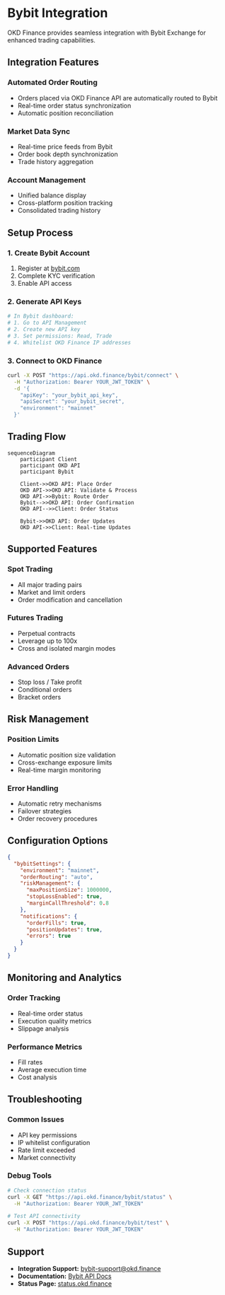 # Bybit Integration

OKD Finance provides seamless integration with Bybit Exchange for enhanced trading capabilities.

## Integration Features

### Automated Order Routing
- Orders placed via OKD Finance API are automatically routed to Bybit
- Real-time order status synchronization
- Automatic position reconciliation

### Market Data Sync
- Real-time price feeds from Bybit
- Order book depth synchronization  
- Trade history aggregation

### Account Management
- Unified balance display
- Cross-platform position tracking
- Consolidated trading history

## Setup Process

### 1. Create Bybit Account
1. Register at [bybit.com](https://bybit.com)
2. Complete KYC verification
3. Enable API access

### 2. Generate API Keys
```bash
# In Bybit dashboard:
# 1. Go to API Management
# 2. Create new API key
# 3. Set permissions: Read, Trade
# 4. Whitelist OKD Finance IP addresses
```

### 3. Connect to OKD Finance
```bash
curl -X POST "https://api.okd.finance/bybit/connect" \
  -H "Authorization: Bearer YOUR_JWT_TOKEN" \
  -d '{
    "apiKey": "your_bybit_api_key",
    "apiSecret": "your_bybit_secret",
    "environment": "mainnet"
  }'
```

## Trading Flow

```mermaid
sequenceDiagram
    participant Client
    participant OKD API
    participant Bybit
    
    Client->>OKD API: Place Order
    OKD API->>OKD API: Validate & Process
    OKD API->>Bybit: Route Order
    Bybit-->>OKD API: Order Confirmation
    OKD API-->>Client: Order Status
    
    Bybit->>OKD API: Order Updates
    OKD API->>Client: Real-time Updates
```

## Supported Features

### Spot Trading
- All major trading pairs
- Market and limit orders
- Order modification and cancellation

### Futures Trading
- Perpetual contracts
- Leverage up to 100x
- Cross and isolated margin modes

### Advanced Orders
- Stop loss / Take profit
- Conditional orders
- Bracket orders

## Risk Management

### Position Limits
- Automatic position size validation
- Cross-exchange exposure limits
- Real-time margin monitoring

### Error Handling
- Automatic retry mechanisms
- Failover strategies
- Order recovery procedures

## Configuration Options

```json
{
  "bybitSettings": {
    "environment": "mainnet",
    "orderRouting": "auto",
    "riskManagement": {
      "maxPositionSize": 1000000,
      "stopLossEnabled": true,
      "marginCallThreshold": 0.8
    },
    "notifications": {
      "orderFills": true,
      "positionUpdates": true,
      "errors": true
    }
  }
}
```

## Monitoring and Analytics

### Order Tracking
- Real-time order status
- Execution quality metrics
- Slippage analysis

### Performance Metrics
- Fill rates
- Average execution time
- Cost analysis

## Troubleshooting

### Common Issues
- API key permissions
- IP whitelist configuration
- Rate limit exceeded
- Market connectivity

### Debug Tools
```bash
# Check connection status
curl -X GET "https://api.okd.finance/bybit/status" \
  -H "Authorization: Bearer YOUR_JWT_TOKEN"

# Test API connectivity  
curl -X POST "https://api.okd.finance/bybit/test" \
  -H "Authorization: Bearer YOUR_JWT_TOKEN"
```

## Support

- **Integration Support:** bybit-support@okd.finance
- **Documentation:** [Bybit API Docs](https://bybit-exchange.github.io/docs/)
- **Status Page:** [status.okd.finance](https://status.okd.finance) 